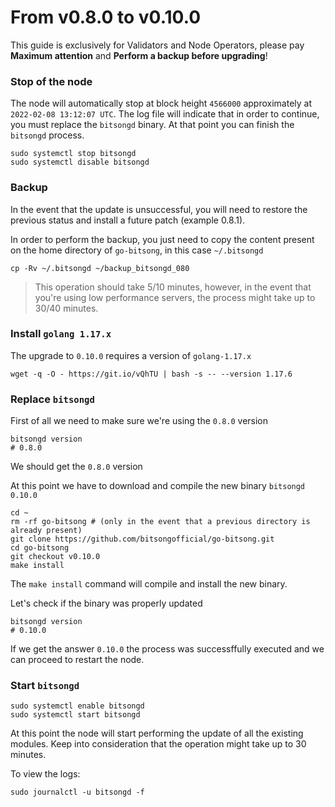 # From v0.8.0 to v0.10.0

This guide is exclusively for Validators and Node Operators, please pay **Maximum attention** and **Perform a backup before upgrading**!

### Stop of the node

The node will automatically stop at block height `4566000` approximately at `2022-02-08 13:12:07 UTC`. The log file will indicate that in order to continue, you must replace the `bitsongd` binary. At that point you can finish the `bitsongd` process.

```
sudo systemctl stop bitsongd
sudo systemctl disable bitsongd
```

### Backup

In the event that the update is unsuccessful, you will need to restore the previous status and install a future patch (example 0.8.1).

In order to perform the backup, you just need to copy the content present on the home directory of `go-bitsong`, in this case `~/.bitsongd`

```
cp -Rv ~/.bitsongd ~/backup_bitsongd_080
```

> This operation should take 5/10 minutes, however, in the event that you're using low performance servers, the process might take up to 30/40 minutes.

### Install `golang 1.17.x`

The upgrade to `0.10.0` requires a version of `golang-1.17.x`

```
wget -q -O - https://git.io/vQhTU | bash -s -- --version 1.17.6
```

### Replace `bitsongd`

First of all we need to make sure we're using the `0.8.0` version

```
bitsongd version
# 0.8.0
```

We should get the `0.8.0` version

At this point we have to download and compile the new binary `bitsongd 0.10.0`

```
cd ~
rm -rf go-bitsong # (only in the event that a previous directory is already present)
git clone https://github.com/bitsongofficial/go-bitsong.git
cd go-bitsong
git checkout v0.10.0
make install
```

The `make install` command will compile and install the new binary.

Let's check if the binary was properly updated

```
bitsongd version
# 0.10.0
```

If we get the answer `0.10.0` the process was successffully executed and we can proceed to restart the node.

### Start `bitsongd`

```
sudo systemctl enable bitsongd
sudo systemctl start bitsongd
```

At this point the node will start performing the update of all the existing modules. Keep into consideration that the operation might take up to 30 minutes.

To view the logs:

```
sudo journalctl -u bitsongd -f
```

